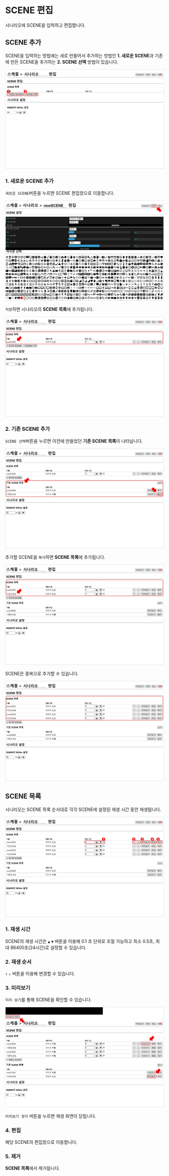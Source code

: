 # SCENE 편집
시나리오에 SCENE을 입력하고 편집합니다.

## SCENE 추가
SCENE을 입력하는 방법에는 새로 만들어서 추가하는 방법인 **1. 새로운 SCENE**과 기존에 만든 SCENE을 추가하는 **2. SCENE 선택** 방법이 있습니다. 

<img src="./img/scenes/addScene.jpg" style="border: 1px solid #e2e2e2"/>

### 1. 새로운 SCENE 추가
`새로운 SCENE`버튼을 누르면 SCENE 편집창으로 이동합니다.

<img src="./img/scenes/addNewScene.jpg" style="border: 1px solid #e2e2e2"/>

`저장`하면 시나리오의 **SCENE 목록**에 추가됩니다.

<img src="./img/scenes/addedNewScene.jpg" style="border: 1px solid #e2e2e2"/>

### 2. 기존 SCENE 추가
`SCENE 선택`버튼을 누르면 이전에 만들었던 **기존 SCENE 목록**이 나타납니다.

<img src="./img/scenes/addOldScene.jpg" style="border: 1px solid #e2e2e2"/>

추가할 SCENE을 `복사`하면 **SCENE 목록**에 추가됩니다.

<img src="./img/scenes/addedOldScene.jpg" style="border: 1px solid #e2e2e2"/>

SCENE은 중복으로 추가할 수 있습니다.

<img src="./img/scenes/addedOverlapScene.jpg" style="border: 1px solid #e2e2e2"/>

## SCENE 목록
시나리오는 SCENE 목록 순서대로 각각 SCENE에 설정된 재생 시간 동안 재생됩니다.

<img src="./img/scenes/sceneListButton.jpg" style="border: 1px solid #e2e2e2"/>

### 1. 재생 시간
SCENE의 재생 시간은  `▲` `▼` 버튼을 이용해 0.1 초 단위로 조절 가능하고 최소 0.5초, 최대 86400초(24시간)로 설정할 수 있습니다.

### 2. 재생 순서
`↑` `↓` 버튼을 이용해 변경할 수 있습니다. 

### 3. 미리보기
`미리 보기`를 통해 SCENE을 확인할 수 있습니다. 

<img src="./img/scenes/previewScenarioScenes.jpg" style="border: 1px solid #e2e2e2"/>

`미리보기 정지` 버튼을 누르면 재생 화면이 닫힙니다.

### 4. 편집
해당 SCENE의 편집창으로 이동합니다.

### 5. 제거
**SCENE 목록**에서 제거됩니다.
